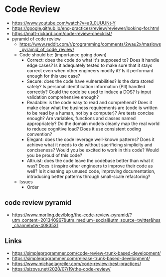 # Code Review

- https://www.youtube.com/watch?v=a9_0UUUNt-Y
- https://google.github.io/eng-practices/review/reviewer/looking-for.html
- https://matt-rickard.com/code-review-checklist/
- pyramid of code review
  - https://www.reddit.com/r/programming/comments/2wau2x/maslows_pyramid_of_code_review/
  - Code should be: (importance going down)
    - Correct: does the code do what it's supposed to? Does it handle edge cases? Is it adequately tested to make sure that it stays correct even when other engineers modify it? Is it performant enough for this use case?
    - Secure: does the code have vulnerabilities? Is the data stored safely? Is personal identification information (PII) handled correctly? Could the code be used to induce a DOS? Is input validation comprehensive enough?
    - Readable: is the code easy to read and comprehend? Does it make clear what the business requirements are (code is written to be read by a human, not by a computer)? Are tests concise enough? Are variables, functions and classes named appropriately? Do the domain models cleanly map the real world to reduce cognitive load? Does it use consistent coding convention?
    - Elegant: does the code leverage well-known patterns? Does it achieve what it needs to do without sacrificing simplicity and conciseness? Would you be excited to work in this code? Would you be proud of this code?
    - Altruist: does the code leave the codebase better than what it was? Does it inspire other engineers to improve their code as well? Is it cleaning up unused code, improving documentation, introducing better patterns through small-scale refactoring?
  - Issues
    - Order
## code review pyramid

- https://www.morling.dev/blog/the-code-review-pyramid/?utm_content=201340967&utm_medium=social&utm_source=twitter&hss_channel=tw-4083531

## Links

- https://simpleprogrammer.com/code-review-trunk-based-development/
- https://simpleprogrammer.com/release-trunk-based-development/
- https://www.michaelagreiler.com/code-review-best-practices/
- https://sizovs.net/2020/07/19/the-code-review/
